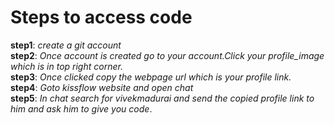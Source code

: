                         
# Steps to  access code 
**step1**:
*create a git account*  
**step2**:
*Once account is created go to your account.Click your profile_image which is in top right corner.*   
**step3**:
*Once clicked copy the webpage url which is your profile link.*  
**step4**:
*Goto kissflow website and open chat*  
**step5**:
*In chat search for vivekmadurai and send the copied profile link to him and ask him to give you code*. 




          
